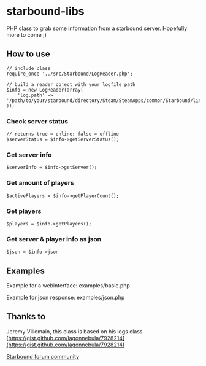 starbound-libs
==============

PHP class to grab some information from a starbound server. Hopefully more to come ;)


How to use
----------
  
```
// include class
require_once '../src/Starbound/LogReader.php';

// build a reader object with your logfile path
$info = new LogReader(array(
    'log.path' => '/path/to/your/starbound/directory/Steam/SteamApps/common/Starbound/linux64'
));

```


### Check server status

```
// returns true = online; false = offline
$serverStatus = $info->getServerStatus();
```

### Get server info
  
```
$serverInfo = $info->getServer();
```

### Get amount of players

```
$activePlayers = $info->getPlayerCount();
```

### Get players

```
$players = $info->getPlayers();
```

### Get server & player info as json

```
$json = $info->json
```

Examples
--------

Example for a webinterface: examples/basic.php

Example for json response: examples/json.php

Thanks to
---------

Jeremy Villemain, this class is based on his logs class  
[https://gist.github.com/lagonnebula/7928214](https://gist.github.com/lagonnebula/7928214)

[Starbound forum community](http://community.playstarbound.com/)
